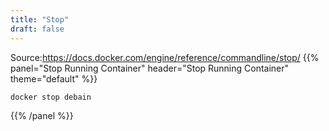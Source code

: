 ```yaml
---
title: "Stop"
draft: false
---
```


Source:https://docs.docker.com/engine/reference/commandline/stop/
{{% panel="Stop Running Container" header="Stop Running Container" theme="default" %}}
```bash
docker stop debain
```
{{% /panel %}}
